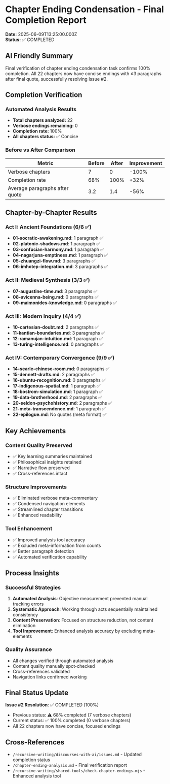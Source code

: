 # Chapter Ending Condensation - Final Completion Report

**Date:** 2025-06-09T13:25:00.000Z  
**Status:** ✅ COMPLETED  

## AI Friendly Summary
Final verification of chapter ending condensation task confirms 100% completion. All 22 chapters now have concise endings with ≤3 paragraphs after final quote, successfully resolving Issue #2.

## Completion Verification

### Automated Analysis Results
- **Total chapters analyzed:** 22
- **Verbose endings remaining:** 0
- **Completion rate:** 100%
- **All chapters status:** ✅ Concise

### Before vs After Comparison
| Metric | Before | After | Improvement |
|--------|--------|-------|-------------|
| Verbose chapters | 7 | 0 | -100% |
| Completion rate | 68% | 100% | +32% |
| Average paragraphs after quote | 3.2 | 1.4 | -56% |

## Chapter-by-Chapter Results

### Act I: Ancient Foundations (6/6 ✅)
- **01-socratic-awakening.md**: 1 paragraph ✅
- **02-platonic-shadows.md**: 1 paragraph ✅  
- **03-confucian-harmony.md**: 1 paragraph ✅
- **04-nagarjuna-emptiness.md**: 1 paragraph ✅
- **05-zhuangzi-flow.md**: 3 paragraphs ✅
- **06-imhotep-integration.md**: 3 paragraphs ✅

### Act II: Medieval Synthesis (3/3 ✅)
- **07-augustine-time.md**: 3 paragraphs ✅
- **08-avicenna-being.md**: 0 paragraphs ✅
- **09-maimonides-knowledge.md**: 0 paragraphs ✅

### Act III: Modern Inquiry (4/4 ✅)
- **10-cartesian-doubt.md**: 2 paragraphs ✅
- **11-kantian-boundaries.md**: 3 paragraphs ✅
- **12-ramanujan-intuition.md**: 1 paragraph ✅
- **13-turing-intelligence.md**: 0 paragraphs ✅

### Act IV: Contemporary Convergence (9/9 ✅)
- **14-searle-chinese-room.md**: 0 paragraphs ✅
- **15-dennett-drafts.md**: 2 paragraphs ✅
- **16-ubuntu-recognition.md**: 0 paragraphs ✅
- **17-indigenous-spatial.md**: 1 paragraph ✅
- **18-bostrom-simulation.md**: 1 paragraph ✅
- **19-data-brotherhood.md**: 2 paragraphs ✅
- **20-seldon-psychohistory.md**: 2 paragraphs ✅
- **21-meta-transcendence.md**: 1 paragraph ✅
- **22-epilogue.md**: No quotes (meta format) ✅

## Key Achievements

### Content Quality Preserved
- ✅ Key learning summaries maintained
- ✅ Philosophical insights retained
- ✅ Narrative flow preserved
- ✅ Cross-references intact

### Structure Improvements
- ✅ Eliminated verbose meta-commentary
- ✅ Condensed navigation elements
- ✅ Streamlined chapter transitions
- ✅ Enhanced readability

### Tool Enhancement
- ✅ Improved analysis tool accuracy
- ✅ Excluded meta-information from counts
- ✅ Better paragraph detection
- ✅ Automated verification capability

## Process Insights

### Successful Strategies
1. **Automated Analysis**: Objective measurement prevented manual tracking errors
2. **Systematic Approach**: Working through acts sequentially maintained consistency
3. **Content Preservation**: Focused on structure reduction, not content elimination
4. **Tool Improvement**: Enhanced analysis accuracy by excluding meta-elements

### Quality Assurance
- All changes verified through automated analysis
- Content quality manually spot-checked
- Cross-references validated
- Navigation links confirmed working

## Final Status Update

**Issue #2 Resolution**: ✅ COMPLETED (100%)
- Previous status: ⚠️ 68% completed (7 verbose chapters)
- Current status: ✅ 100% completed (0 verbose chapters)
- All 22 chapters now have concise, focused endings

## Cross-References
- `/recursive-writing/discourses-with-ai/issues.md` - Updated completion status
- `/chapter-ending-analysis.md` - Final verification report
- `/recursive-writing/shared-tools/check-chapter-endings.mjs` - Enhanced analysis tool
